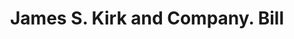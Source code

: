 ---
doi: 10.7916/D8NS25XS
date_other: '1880'
date_other_textual: 1880-1889
form: printed ephemera
genre:
- Invoices
name:
- James S. Kirk and Company
object_in_context_url: https://biggert.cul.columbia.edu/items/view/ave_biggert_00208
subject_hierarchical_geographic:
- Chicago, Illinois, United States
subject_name:
- James S. Kirk and Company
title: James S. Kirk and Company. Bill
sort_title: James S. Kirk and Company. Bill
call_number: ave_biggert_00208
coordinates:
- 41.83694444444445,-87.68472222222222
pid: ave_biggert_00208
identifiers: ave_biggert_00208
thumbnail: https://derivativo-3.library.columbia.edu/iiif/2/ldpd:345090/full/!256,256/0/native.jpg
permalink: "/biggert/ave_biggert_00208/"
layout: iiif-image-page
---